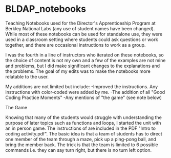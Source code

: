 # BLDAP_notebooks
Teaching Notebooks used for the Director's Apprenticeship Program at Berkley National Labs (any use of student names have been changed).
While most of these notebooks can be used for standalone use, they were used in a classroom setting where students could ask questions or work together, and there are occasional instructions to work as a group.

I was the fourth in a line of instructors who iterated on these notebooks, so the choice of content is not my own and a few of the examples are not mine and problems, but I did make significant changes to the explanations and the problems. The goal of my edits was to make the notebooks more relatable to the user. 

My additions are not limited but include: 
-Improved the instructions. Any instructions with color-coded were added by me. 
-The addition of all "Good Coding Practice Moments"
-Any mentions of "the game" (see note below)


The Game

Knowing that many of the students would struggle with understanding the purpose of later topics such as functions and loops, I started the unit with an in person game. The instructions of are included in the PDF "Intro to coding activity.pdf". The basic idea is that a team of students has to direct one member of the team through a maze, pick up a ping-pong ball, and bring the member back. The trick is that the team is limited to 6 possible commands i.e. they can say turn right, but there is no turn left option.



